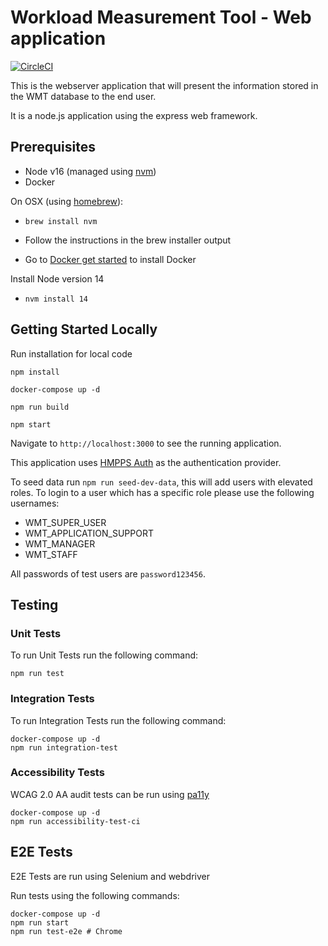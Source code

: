 # Workload Measurement Tool - Web application

[![CircleCI](https://circleci.com/gh/ministryofjustice/wmt-web/tree/main.svg?style=svg)](https://circleci.com/gh/ministryofjustice/wmt-web/tree/main)

This is the webserver application that will present the information stored in the WMT database to the end user.

It is a node.js application using the express web framework.

## Prerequisites
- Node v16 (managed using [nvm](https://github.com/creationix/nvm))
- Docker

On OSX (using [homebrew](https://brew.sh/)):

- `brew install nvm`
- Follow the instructions in the brew installer output

- Go to [Docker get started](https://www.docker.com/get-started) to install Docker

Install Node version 14
- `nvm install 14`

## Getting Started Locally

Run installation for local code 
```shell
npm install 

docker-compose up -d

npm run build

npm start
```

Navigate to `http://localhost:3000` to see the running application.

This application uses [HMPPS Auth](https://github.com/ministryofjustice/hmpps-auth) as the authentication provider.

To seed data run `npm run seed-dev-data`, this will add users with elevated roles. To login to a user which has a specific role please use the following usernames:

- WMT_SUPER_USER
- WMT_APPLICATION_SUPPORT
- WMT_MANAGER
- WMT_STAFF

All passwords of test users are `password123456`.

## Testing

### Unit Tests
To run Unit Tests run the following command:

```
npm run test
```

### Integration Tests
To run Integration Tests run the following command:

```
docker-compose up -d
npm run integration-test
```

### Accessibility Tests

WCAG 2.0 AA audit tests can be run using [pa11y](https://github.com/pa11y/pa11y)

```
docker-compose up -d
npm run accessibility-test-ci
```

## E2E Tests

E2E Tests are run using Selenium and webdriver

Run tests using the following commands:

```
docker-compose up -d
npm run start
npm run test-e2e # Chrome
```

